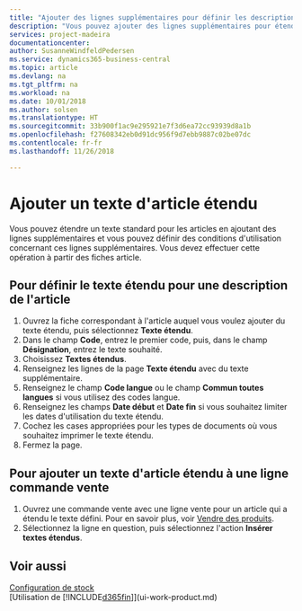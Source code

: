```yaml
---
title: "Ajouter des lignes supplémentaires pour définir les descriptions d'article étendues | Microsoft Docs"
description: "Vous pouvez ajouter des lignes supplémentaires pour étendre le texte standard qui décrit un article."
services: project-madeira
documentationcenter: 
author: SusanneWindfeldPedersen
ms.service: dynamics365-business-central
ms.topic: article
ms.devlang: na
ms.tgt_pltfrm: na
ms.workload: na
ms.date: 10/01/2018
ms.author: solsen
ms.translationtype: HT
ms.sourcegitcommit: 33b900f1ac9e295921e7f3d6ea72cc93939d8a1b
ms.openlocfilehash: f27608342eb0d91dc956f9d7ebb9887c02be07dc
ms.contentlocale: fr-fr
ms.lasthandoff: 11/26/2018

---
```

# <a name="add-extended-item-text"></a>Ajouter un texte d'article étendu
Vous pouvez étendre un texte standard pour les articles en ajoutant des lignes supplémentaires et vous pouvez définir des conditions d'utilisation concernant ces lignes supplémentaires. Vous devez effectuer cette opération à partir des fiches article.

## <a name="to-define-extended-text-for-an-item-description"></a>Pour définir le texte étendu pour une description de l'article
1. Ouvrez la fiche correspondant à l'article auquel vous voulez ajouter du texte étendu, puis sélectionnez **Texte étendu**.
2. Dans le champ **Code**, entrez le premier code, puis, dans le champ **Désignation**, entrez le texte souhaité.
3. Choisissez **Textes étendus**.
4. Renseignez les lignes de la page **Texte étendu** avec du texte supplémentaire.
5. Renseignez le champ **Code langue** ou le champ **Commun toutes langues** si vous utilisez des codes langue.
6. Renseignez les champs **Date début** et **Date fin** si vous souhaitez limiter les dates d'utilisation du texte étendu.
7. Cochez les cases appropriées pour les types de documents où vous souhaitez imprimer le texte étendu.
8. Fermez la page.

## <a name="to-add-an-extended-item-text-on-a-sales-order-line"></a>Pour ajouter un texte d'article étendu à une ligne commande vente
1. Ouvrez une commande vente avec une ligne vente pour un article qui a étendu le texte défini. Pour en savoir plus, voir [Vendre des produits](sales-how-sell-products.md).
2. Sélectionnez la ligne en question, puis sélectionnez l'action **Insérer textes étendus**.

## <a name="see-also"></a>Voir aussi
[Configuration de stock](inventory-setup-inventory.md)  
[Utilisation de [!INCLUDE[d365fin](includes/d365fin_md.md)]](ui-work-product.md)

